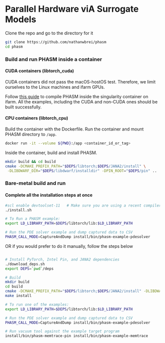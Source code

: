
# Parallel Hardware viA Surrogate Models

Clone the repo and go to the directory for it
```bash
git clone https://github.com/nathanwbrei/phasm
cd phasm
```

### Build and run PHASM inside a container

#### CUDA containers (libtorch_cuda)
CUDA containers did not pass the macOS-hostOS test. Therefore, we limit
ourselves to the Linux machines and ifarm GPUs.

Follow [this guide](docs/farm_guide.md) to compile PHASM inside the singularity container on ifarm.
All the examples, including the CUDA and non-CUDA ones should be built successfully.

#### CPU containers (libtorch_cpu)
Build the container with the Dockerfile. Run the container and mount PHASM directory to `/app`.

```bash
docker run -it --volume ${PWD}:/app <container_id_or_tag>
```

Inside the container, build and install PHASM.

```bash
mkdir build && cd build
cmake -DCMAKE_PREFIX_PATH="$DEPS/libtorch;$DEPS/JANA2/install" \
 -DLIBDWARF_DIR="$DEPS/libdwarf/installdir" -DPIN_ROOT="$DEPS/pin" ..
```

### Bare-metal build and run
#### Complete all the installation steps at once
```bash
#scl enable devtoolset-11   # Make sure you are using a recent compiler
./install.sh

# To Run a PHASM example: 
export LD_LIBRARY_PATH=$DEPS/libtorch/lib:$LD_LIBRARY_PATH

# Run the PDE solver example and dump captured data to CSV
PHASM_CALL_MODE=CaptureAndDump install/bin/phasm-example-pdesolver
```

OR if you would prefer to do it manually, follow the steps below

```bash

# Install PyTorch, Intel Pin, and JANA2 dependencies
./download_deps.sh
export DEPS=`pwd`/deps

# Build 
mkdir build
cd build
cmake -DCMAKE_PREFIX_PATH="$DEPS/libtorch;$DEPS/JANA2/install" -DLIBDWARF_DIR="$DEPS/libdwarf-0.3.4/installdir" -DPIN_ROOT="$DEPS/pin" ..
make install

# To run one of the examples:
export LD_LIBRARY_PATH=$DEPS/libtorch/lib:$LD_LIBRARY_PATH

# Run the PDE solver example and dump captured data to CSV
PHASM_CALL_MODE=CaptureAndDump install/bin/phasm-example-pdesolver

# Run vacuum tool against the example target program
install/bin/phasm-memtrace-pin install/bin/phasm-example-memtrace
```
